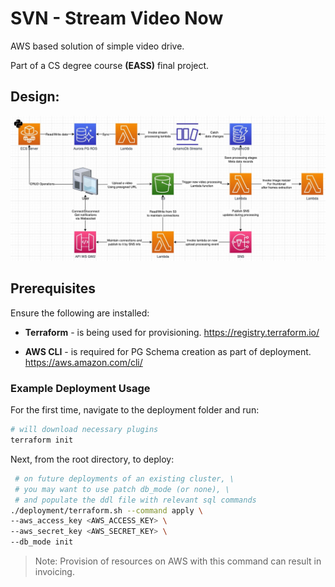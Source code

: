 # SVN - Stream Video Now

AWS based solution of simple video drive.

Part of a CS degree course <strong>(EASS)</strong> final project.

## Design:

![Architecture Diagram](./assets/architecture_diagram.jpg)

## Prerequisites

Ensure the following are installed:

- <strong>Terraform</strong> - is being used for provisioning.
https://registry.terraform.io/

- <strong>AWS CLI</strong> - is required for PG Schema creation as part of deployment.
https://aws.amazon.com/cli/

### Example Deployment Usage

For the first time, navigate to the deployment folder and run:

```sh
# will download necessary plugins
terraform init
```

Next, from the root directory, to deploy:

```sh
 # on future deployments of an existing cluster, \
 # you may want to use patch db_mode (or none), \
 # and populate the ddl file with relevant sql commands
./deployment/terraform.sh --command apply \
--aws_access_key <AWS_ACCESS_KEY> \
--aws_secret_key <AWS_SECRET_KEY> \
--db_mode init
```

> Note: Provision of resources on AWS with this command can result in invoicing.
